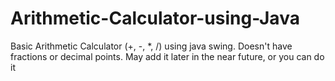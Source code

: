 # Arithmetic-Calculator-using-Java
Basic Arithmetic Calculator (+, -, *, /) using java swing. Doesn't have fractions or decimal points. May add it later in the near future, or you can do it
